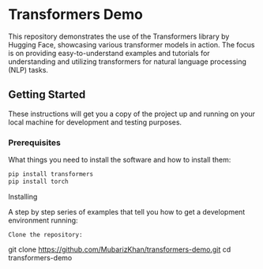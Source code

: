 # Transformers Demo

This repository demonstrates the use of the Transformers library by Hugging Face, showcasing various transformer models in action. The focus is on providing easy-to-understand examples and tutorials for understanding and utilizing transformers for natural language processing (NLP) tasks.

## Getting Started

These instructions will get you a copy of the project up and running on your local machine for development and testing purposes.

### Prerequisites

What things you need to install the software and how to install them:

```bash
pip install transformers
pip install torch
```
Installing

A step by step series of examples that tell you how to get a development environment running:

    Clone the repository:


git clone https://github.com/MubarizKhan/transformers-demo.git
cd transformers-demo
